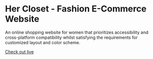 # Her Closet - Fashion E-Commerce Website

An online shopping website for women that prioritizes accessibility and cross-platform compatibility whilst satisfying the requirements for customized layout and color scheme.

[Check out live](https://hercloset.aakankshapharande.com/)